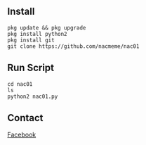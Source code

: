 ## Install
```
pkg update && pkg upgrade
pkg install python2
pkg install git
git clone https://github.com/nacmeme/nac01
```

## Run Script
```
cd nac01
ls
python2 nac01.py
```

## Contact
[Facebook](https://www.facebook.com/nacmeme3)
 
